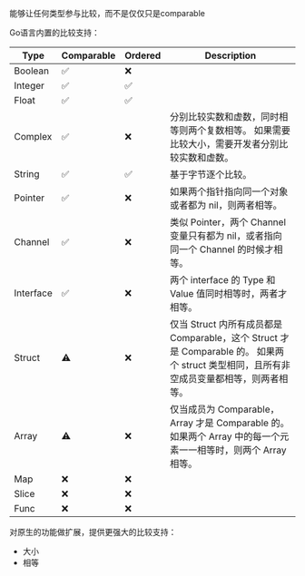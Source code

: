 能够让任何类型参与比较，而不是仅仅只是comparable

Go语言内置的比较支持：



| Type      | Comparable | Ordered | Description                                                  |
| --------- | ---------- | ------- | ------------------------------------------------------------ |
| Boolean   | ✅          | ❌       |                                                              |
| Integer   | ✅          | ✅       |                                                              |
| Float     | ✅          | ✅       |                                                              |
| Complex   | ✅          | ❌       | 分别比较实数和虚数，同时相等则两个复数相等。 如果需要比较大小，需要开发者分别比较实数和虚数。 |
| String    | ✅          | ✅       | 基于字节逐个比较。                                           |
| Pointer   | ✅          | ❌       | 如果两个指针指向同一个对象或者都为 nil，则两者相等。         |
| Channel   | ✅          | ❌       | 类似 Pointer，两个 Channel 变量只有都为 nil，或者指向同一个 Channel 的时候才相等。 |
| Interface | ✅          | ❌       | 两个 interface 的 Type 和 Value 值同时相等时，两者才相等。   |
| Struct    | ⚠️          | ❌       | 仅当 Struct 内所有成员都是 Comparable，这个 Struct 才是 Comparable 的。 如果两个 struct 类型相同，且所有非空成员变量都相等，则两者相等。 |
| Array     | ⚠️          | ❌       | 仅当成员为 Comparable，Array 才是 Comparable 的。 如果两个 Array 中的每一个元素一一相等时，则两个 Array 相等。 |
| Map       | ❌          | ❌       |                                                              |
| Slice     | ❌          | ❌       |                                                              |
| Func      | ❌          | ❌       |                                                              |



对原生的功能做扩展，提供更强大的比较支持：

- 大小
- 相等 









